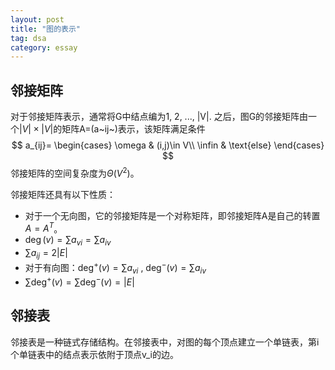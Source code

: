 ```yaml
---
layout: post
title: "图的表示"
tag: dsa
category: essay
---
```


## 邻接矩阵

对于邻接矩阵表示，通常将G中结点编为1, 2, ..., |V|. 之后，图G的邻接矩阵由一个$|V|\times|V|$的矩阵A=(a~ij~)表示，该矩阵满足条件
$$
a_{ij}=
\begin{cases}
\omega & (i,j)\in V\\
\infin & \text{else}
\end{cases}
$$
邻接矩阵的空间复杂度为$\Theta(V^2)$。

邻接矩阵还具有以下性质：

- 对于一个无向图，它的邻接矩阵是一个对称矩阵，即邻接矩阵A是自己的转置$A=A^T$。
- $\deg(v)=\sum a_{vi}=\sum a_{iv}$
- $\sum a_{ij}=2|E|$
- 对于有向图：$\deg^+(v)=\sum a_{vi}$ , $\deg^-(v)=\sum a_{iv}$
- $\sum\deg^+(v)=\sum\deg^-(v)=|E|$

## 邻接表

邻接表是一种链式存储结构。在邻接表中，对图的每个顶点建立一个单链表，第i个单链表中的结点表示依附于顶点v_i的边。
